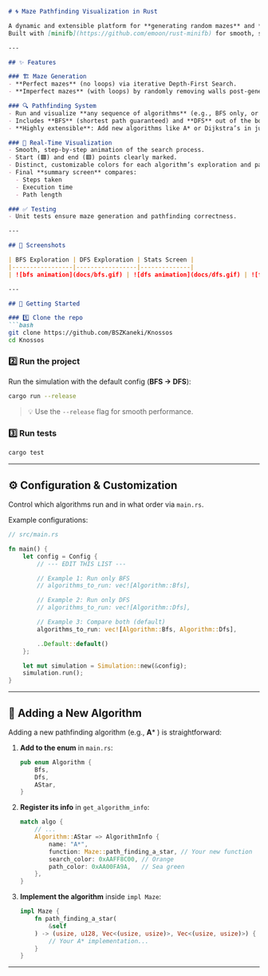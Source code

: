 
````markdown
# 🌀 Maze Pathfinding Visualization in Rust

A dynamic and extensible platform for **generating random mazes** and **visualizing pathfinding algorithms** in real time.  
Built with [minifb](https://github.com/emoon/rust-minifb) for smooth, step-by-step animations.

---

## ✨ Features

### 🏗 Maze Generation
- **Perfect mazes** (no loops) via iterative Depth-First Search.
- **Imperfect mazes** (with loops) by randomly removing walls post-generation.

### 🔍 Pathfinding System
- Run and visualize **any sequence of algorithms** (e.g., BFS only, or DFS → BFS).
- Includes **BFS** (shortest path guaranteed) and **DFS** out of the box.
- **Highly extensible**: Add new algorithms like A* or Dijkstra’s in just **3 steps**—no core changes required.

### 🎨 Real-Time Visualization
- Smooth, step-by-step animation of the search process.
- Start (🟩) and end (🟥) points clearly marked.
- Distinct, customizable colors for each algorithm’s exploration and path.
- Final **summary screen** compares:
  - Steps taken
  - Execution time
  - Path length

### ✅ Testing
- Unit tests ensure maze generation and pathfinding correctness.

---

## 📸 Screenshots

| BFS Exploration | DFS Exploration | Stats Screen |
|-----------------|-----------------|--------------|
| ![bfs animation](docs/bfs.gif) | ![dfs animation](docs/dfs.gif) | ![final stats screen](docs/stats.png) |

---

## 🚀 Getting Started

### 1️⃣ Clone the repo
```bash
git clone https://github.com/BSZKaneki/Knossos
cd Knossos
````

### 2️⃣ Run the project

Run the simulation with the default config (**BFS → DFS**):

```bash
cargo run --release
```

> 💡 Use the `--release` flag for smooth performance.

### 3️⃣ Run tests

```bash
cargo test
```

---

## ⚙️ Configuration & Customization

Control which algorithms run and in what order via `main.rs`.

Example configurations:

```rust
// src/main.rs

fn main() {
    let config = Config {
        // --- EDIT THIS LIST ---

        // Example 1: Run only BFS
        // algorithms_to_run: vec![Algorithm::Bfs],

        // Example 2: Run only DFS
        // algorithms_to_run: vec![Algorithm::Dfs],

        // Example 3: Compare both (default)
        algorithms_to_run: vec![Algorithm::Bfs, Algorithm::Dfs],

        ..Default::default()
    };

    let mut simulation = Simulation::new(&config);
    simulation.run();
}
```

---

## 🧩 Adding a New Algorithm

Adding a new pathfinding algorithm (e.g., **A*** ) is straightforward:

1. **Add to the enum** in `main.rs`:

   ```rust
   pub enum Algorithm {
       Bfs,
       Dfs,
       AStar,
   }
   ```

2. **Register its info** in `get_algorithm_info`:

   ```rust
   match algo {
       // ...
       Algorithm::AStar => AlgorithmInfo {
           name: "A*",
           function: Maze::path_finding_a_star, // Your new function
           search_color: 0xAAFF8C00, // Orange
           path_color: 0xAA00FA9A,   // Sea green
       },
   }
   ```

3. **Implement the algorithm** inside `impl Maze`:

   ```rust
   impl Maze {
       fn path_finding_a_star(
           &self
       ) -> (usize, u128, Vec<(usize, usize)>, Vec<(usize, usize)>) {
           // Your A* implementation...
       }
   }
   ```

---



